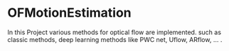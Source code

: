 # OFMotionEstimation
In this Project various methods for optical flow are implemented. such as classic methods, deep learning methods like PWC net, Uflow, ARflow, ... .
